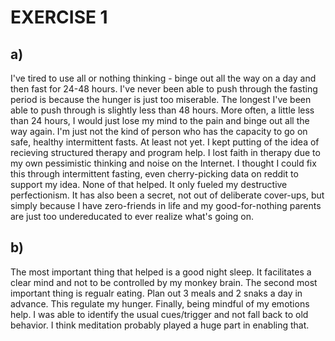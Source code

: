 # EXERCISE 1

## a)
I've tired to use all or nothing thinking - binge out all the way on a day and then fast for 24-48 hours. I've never been able to push through the fasting period is because the hunger is just too miserable. The longest I've been able to push through is slightly less than 48 hours. More often, a little less than 24 hours, I would just lose my mind to the pain and binge out all the way again. I'm just not the kind of person who has the capacity to go on safe, healthy intermittent fasts. At least not yet.
I kept putting of the idea of recieving structured therapy and program help. I lost faith in therapy due to my own pessimistic thinking and noise on the Internet. I thought I could fix this through intermittent fasting, even cherry-picking data on reddit to support my idea. None of that helped. It only fueled my destructive perfectionism.
It has also been a secret, not out of deliberate cover-ups, but simply because I have zero-friends in life and my good-for-nothing parents are just too undereducated to ever realize what's going on.

## b)
The most important thing that helped is a good night sleep. It facilitates a clear mind and not to be controlled by my monkey brain.
The second most important thing is regualr eating. Plan out 3 meals and 2 snaks a day in advance. This regulate my hunger.
Finally, being mindful of my emotions help. I was able to identify the usual cues/trigger and not fall back to old behavior. I think meditation probably played a huge part in enabling that.
